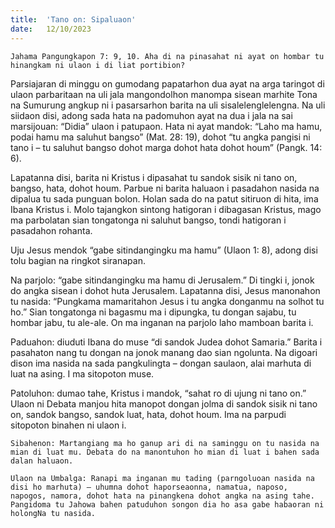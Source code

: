 ```yaml
---
title:  'Tano on: Sipaluaon'
date:   12/10/2023
---
```


`Jahama Pangungkapon 7: 9, 10. Aha di na pinasahat ni ayat on hombar tu hinangkam ni ulaon i di liat portibion?`

Parsiajaran di minggu on gumodang papatarhon dua ayat na arga taringot di ulaon parbaritaan na uli jala mangondolhon manompa sisean marhite Tona na Sumurung angkup ni i pasarsarhon barita na uli sisalelenglelengna. Na uli siidaon disi, adong sada hata na padomuhon ayat na dua i jala na sai marsijouan: “Didia” ulaon i patupaon. Hata ni ayat mandok: “Laho ma hamu, podai hamu ma saluhut bangso” (Mat. 28: 19), dohot “tu angka pangisi ni tano i –  tu saluhut bangso dohot marga dohot hata dohot houm” (Pangk. 14: 6).

Lapatanna disi, barita ni Kristus i dipasahat tu sandok sisik ni tano on, bangso, hata, dohot houm. Parbue ni barita haluaon i pasadahon nasida na dipalua tu sada punguan bolon. Holan sada do na patut sitiruon di hita, ima Ibana Kristus i. Molo tajangkon sintong hatigoran i dibagasan Kristus, mago ma parbolatan sian tongatonga ni saluhut bangso, tondi hatigoran i pasadahon rohanta.

Uju Jesus mendok “gabe sitindangingku ma hamu” (Ulaon 1: 8), adong disi tolu bagian na ringkot siranapan.

Na parjolo: “gabe sitindangingku ma hamu di Jerusalem.” Di tingki i, jonok do angka sisean i dohot huta Jerusalem. Lapatanna disi, Jesus manonahon tu nasida: “Pungkama mamaritahon Jesus i tu angka donganmu na solhot tu ho.” Sian tongatonga ni bagasmu ma i dipungka, tu dongan sajabu, tu hombar jabu, tu ale-ale. On ma inganan na parjolo laho mamboan barita i.

Paduahon: diuduti Ibana do muse “di sandok Judea dohot Samaria.” Barita i pasahaton nang tu dongan na jonok manang dao sian ngolunta. Na digoari dison ima nasida na sada pangkulingta – dongan saulaon, alai marhuta di luat na asing. I ma sitopoton muse.

Patoluhon: dumao tahe, Kristus i mandok, “sahat ro di ujung ni tano on.” Ulaon ni Debata manjou hita manopot dongan jolma di sandok sisik ni tano on, sandok bangso, sandok luat, hata, dohot houm. Ima na parpudi sitopoton binahen ni ulaon i.

`Sibahenon: Martangiang ma ho ganup ari di na saminggu on tu nasida na mian di luat mu. Debata do na manontuhon ho mian di luat i bahen sada dalan haluaon.`

`Ulaon na Umbalga: Ranapi ma inganan mu tading (parngoluoan nasida na disi ho marhuta) – uhumna dohot haporseaonna, namatua, naposo, napogos, namora, dohot hata na pinangkena dohot angka na asing tahe. Pangidoma tu Jahowa bahen patuduhon songon dia ho asa gabe habaoran ni holongNa tu nasida.`